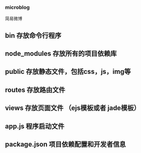### microblog
简易微博

## bin  存放命令行程序
## node_modules 存放所有的项目依赖库
## public 存放静态文件，包括css，js，img等
## routes 存放路由文件
## views 存放页面文件 （ejs模板或者 jade模板）
## app.js 程序启动文件
## package.json 项目依赖配置和开发者信息